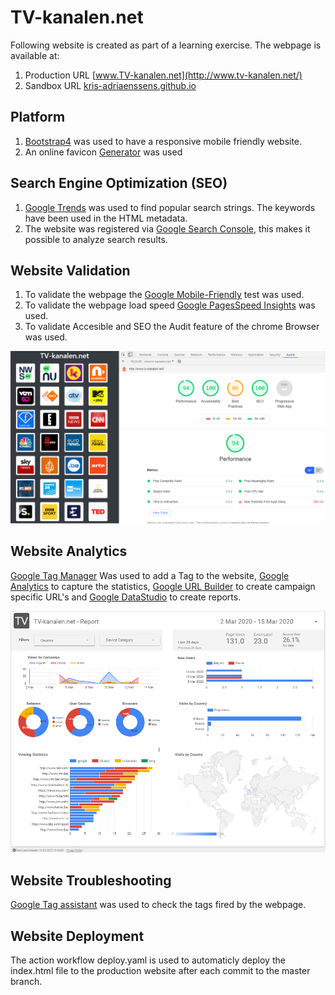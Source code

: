 # TV-kanalen.net
Following website is created as part of a learning exercise.
The webpage is available at:
1. Production URL [www.TV-kanalen.net](http://www.tv-kanalen.net/)
2. Sandbox URL [kris-adriaenssens.github.io](https://kris-adriaenssens.github.io)
## Platform
1. [Bootstrap4](https://www.w3schools.com/bootstrap4) was used to have a responsive mobile friendly website.
2. An online favicon [Generator](https://favicon.io/favicon-generator/) was used
## Search Engine Optimization (SEO)
1. [Google Trends](https://trends.google.com/trends) was used to find popular search strings. The keywords have been used in the HTML metadata.
2. The website was registered via [Google Search Console](https://www.google.com/webmasters), this makes it possible to analyze search results.
## Website Validation
1. To validate the webpage the [Google Mobile-Friendly](https://search.google.com/test/mobile-friendly?) test was used.
2. To validate the webpage load speed [Google PagesSpeed Insights](https://developers.google.com/speed/pagespeed/insights/) was used.
3. To validate Accesible and SEO the Audit feature of the chrome Browser was used.

![Google Chrome Audit Feature](/GoogleChromeAudit.png "Google Chrome Audit")
## Website Analytics
[Google Tag Manager](https://tagmanager.google.com/) Was used to add a Tag to the website, [Google Analytics](https://analytics.google.com/analytics/web) to capture the statistics, [Google URL Builder](https://ga-dev-tools.appspot.com/campaign-url-builder/) to create campaign specific URL's and [Google DataStudio](https://datastudio.google.com) to create reports.

![Google Data Studio](/GoogleDataStudio.png "Google Data Studio")
## Website Troubleshooting
[Google Tag assistant](https://get.google.com/tagassistant/) was used to check the tags fired by the webpage.

## Website Deployment
The action workflow deploy.yaml is used to automaticly deploy the index.html file to the production website after each commit to the master branch. 
